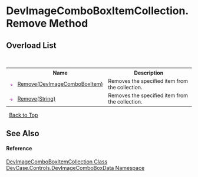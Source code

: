 # DevImageComboBoxItemCollection.Remove Method 
 


## Overload List
&nbsp;<table><tr><th></th><th>Name</th><th>Description</th></tr><tr><td>![Public method](media/pubmethod.gif "Public method")</td><td><a href="M_DevCase_Controls_DevImageComboBoxData_DevImageComboBoxItemCollection_Remove">Remove(DevImageComboBoxItem)</a></td><td>
Removes the specified item from the collection.</td></tr><tr><td>![Public method](media/pubmethod.gif "Public method")</td><td><a href="M_DevCase_Controls_DevImageComboBoxData_DevImageComboBoxItemCollection_Remove_1">Remove(String)</a></td><td>
Removes the specified item from the collection.</td></tr></table>&nbsp;
<a href="#devimagecomboboxitemcollection.remove-method">Back to Top</a>

## See Also


#### Reference
<a href="T_DevCase_Controls_DevImageComboBoxData_DevImageComboBoxItemCollection">DevImageComboBoxItemCollection Class</a><br /><a href="N_DevCase_Controls_DevImageComboBoxData">DevCase.Controls.DevImageComboBoxData Namespace</a><br />